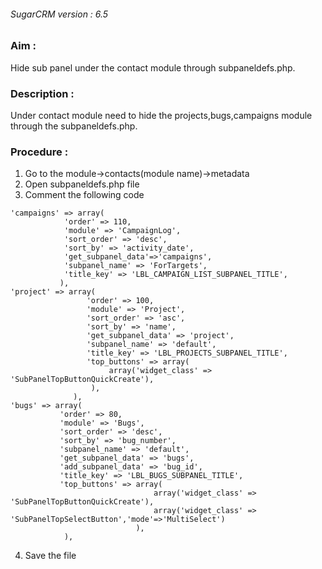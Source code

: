 ###### SugarCRM version : 6.5

### Aim : 
Hide sub panel under the contact module through subpaneldefs.php.
### Description : 
Under contact module need to hide the projects,bugs,campaigns module through the subpaneldefs.php.
### Procedure : 
1. Go to the module->contacts(module name)->metadata
2. Open subpaneldefs.php file
3. Comment the following code

 ```
 'campaigns' => array(
             'order' => 110,
             'module' => 'CampaignLog',
             'sort_order' => 'desc',
             'sort_by' => 'activity_date',
             'get_subpanel_data'=>'campaigns',
             'subpanel_name' => 'ForTargets',
             'title_key' => 'LBL_CAMPAIGN_LIST_SUBPANEL_TITLE',
            ),
'project' => array(
                  'order' => 100,
                  'module' => 'Project',
                  'sort_order' => 'asc',
                  'sort_by' => 'name',
                  'get_subpanel_data' => 'project',
                  'subpanel_name' => 'default',
                  'title_key' => 'LBL_PROJECTS_SUBPANEL_TITLE',
                  'top_buttons' => array(
                       array('widget_class' => 'SubPanelTopButtonQuickCreate'), 
                   ),    
               ), 
'bugs' => array(
            'order' => 80,
            'module' => 'Bugs',
            'sort_order' => 'desc',
            'sort_by' => 'bug_number',
            'subpanel_name' => 'default',
            'get_subpanel_data' => 'bugs',
            'add_subpanel_data' => 'bug_id',
            'title_key' => 'LBL_BUGS_SUBPANEL_TITLE',
            'top_buttons' => array(
                                 array('widget_class' => 'SubPanelTopButtonQuickCreate'),
                                 array('widget_class' => 'SubPanelTopSelectButton','mode'=>'MultiSelect')
                             ),
             ),
```
4. Save the file
